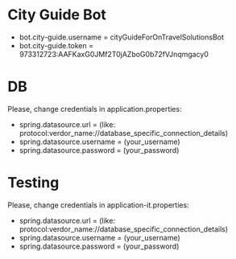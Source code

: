 # City Guide Bot
* bot.city-guide.username = cityGuideForOnTravelSolutionsBot
* bot.city-guide.token = 973312723:AAFKaxG0JMf2T0jAZboG0b72fVJnqmgacy0

# DB
Please, change credentials in application.properties:
* spring.datasource.url = (like: protocol:verdor_name://database_specific_connection_details)
* spring.datasource.username = (your_username)
* spring.datasource.password = (your_password)

# Testing
Please, change credentials in application-it.properties:
* spring.datasource.url = (like: protocol:verdor_name://database_specific_connection_details)
* spring.datasource.username = (your_username)
* spring.datasource.password = (your_password)
